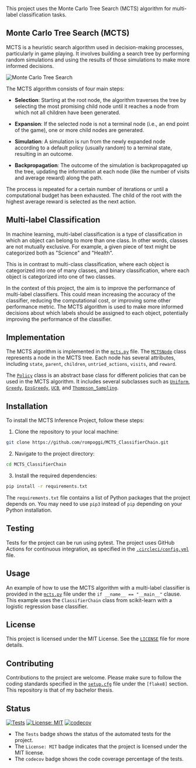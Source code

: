 
This project uses the Monte Carlo Tree Search (MCTS) algorithm for multi-label classification tasks. 

## Monte Carlo Tree Search (MCTS)

MCTS is a heuristic search algorithm used in decision-making processes, particularly in game playing. It involves building a search tree by performing random simulations and using the results of those simulations to make more informed decisions.

![Monte Carlo Tree Search](https://www.google.com/url?sa=i&url=https%3A%2F%2Fstackoverflow.com%2Fquestions%2F44230911%2Fhow-does-monte-carlo-search-tree-work&psig=AOvVaw15Ban5OciSzMIkwMz9p29g&ust=1709157244254000&source=images&cd=vfe&opi=89978449&ved=0CBMQjRxqFwoTCNDzrJbBzIQDFQAAAAAdAAAAABAK)

The MCTS algorithm consists of four main steps:

- **Selection**: Starting at the root node, the algorithm traverses the tree by selecting the most promising child node until it reaches a node from which not all children have been generated.

- **Expansion**: If the selected node is not a terminal node (i.e., an end point of the game), one or more child nodes are generated.

- **Simulation**: A simulation is run from the newly expanded node according to a default policy (usually random) to a terminal state, resulting in an outcome.

- **Backpropagation**: The outcome of the simulation is backpropagated up the tree, updating the information at each node (like the number of visits and average reward) along the path.

The process is repeated for a certain number of iterations or until a computational budget has been exhausted. The child of the root with the highest average reward is selected as the next action.

## Multi-label Classification

In machine learning, multi-label classification is a type of classification in which an object can belong to more than one class. In other words, classes are not mutually exclusive. For example, a given piece of text might be categorized both as "Science" and "Health".

This is in contrast to multi-class classification, where each object is categorized into one of many classes, and binary classification, where each object is categorized into one of two classes.

In the context of this project, the aim is to improve the performance of multi-label classifiers. This could mean increasing the accuracy of the classifier, reducing the computational cost, or improving some other performance metric. The MCTS algorithm is used to make more informed decisions about which labels should be assigned to each object, potentially improving the performance of the classifier.

## Implementation

The MCTS algorithm is implemented in the [`mcts.py`](command:_github.copilot.openSymbolInFile?%5B%22src%2Fmcts_inference%2Fmcts.py%22%2C%22mcts.py%22%5D "src/mcts_inference/mcts.py") file. The [`MCTSNode`](command:_github.copilot.openSymbolInFile?%5B%22src%2Fmcts_inference%2Fmcts_node.py%22%2C%22MCTSNode%22%5D "src/mcts_inference/mcts_node.py") class represents a node in the MCTS tree. Each node has several attributes, including `state`, `parent`, `children`, `untried_actions`, `visits`, and `reward`.

The [`Policy`](command:_github.copilot.openSymbolInFile?%5B%22src%2Fmcts_inference%2Fpolicy.py%22%2C%22Policy%22%5D "src/mcts_inference/policy.py") class is an abstract base class for different policies that can be used in the MCTS algorithm. It includes several subclasses such as [`Uniform`](command:_github.copilot.openSymbolInFile?%5B%22src%2Fmcts_inference%2Fpolicy.py%22%2C%22Uniform%22%5D "src/mcts_inference/policy.py"), [`Greedy`](command:_github.copilot.openSymbolInFile?%5B%22src%2Fmcts_inference%2Fpolicy.py%22%2C%22Greedy%22%5D "src/mcts_inference/policy.py"), [`EpsGreedy`](command:_github.copilot.openSymbolInFile?%5B%22src%2Fmcts_inference%2Fpolicy.py%22%2C%22EpsGreedy%22%5D "src/mcts_inference/policy.py"), [`UCB`](command:_github.copilot.openSymbolInFile?%5B%22src%2Fmcts_inference%2Fpolicy.py%22%2C%22UCB%22%5D "src/mcts_inference/policy.py"), and [`Thompson_Sampling`](command:_github.copilot.openSymbolInFile?%5B%22src%2Fmcts_inference%2Fpolicy.py%22%2C%22Thompson_Sampling%22%5D "src/mcts_inference/policy.py").

## Installation

To install the MCTS Inference Project, follow these steps:

1. Clone the repository to your local machine:

```bash
git clone https://github.com/rompoggi/MCTS_ClassifierChain.git
```

2. Navigate to the project directory:

```bash
cd MCTS_ClassifierChain
```

3. Install the required dependencies:

```bash
pip install -r requirements.txt
```

The `requirements.txt` file contains a list of Python packages that the project depends on. You may need to use `pip3` instead of `pip` depending on your Python installation.


## Testing

Tests for the project can be run using pytest. The project uses GitHub Actions for continuous integration, as specified in the [`.circleci/config.yml`](command:_github.copilot.openSymbolInFile?%5B%22.circleci%2Fconfig.yml%22%2C%22.circleci%2Fconfig.yml%22%5D ".circleci/config.yml") file.

## Usage

An example of how to use the MCTS algorithm with a multi-label classifier is provided in the [`mcts.py`](command:_github.copilot.openSymbolInFile?%5B%22src%2Fmcts_inference%2Fmcts.py%22%2C%22mcts.py%22%5D "src/mcts_inference/mcts.py") file under the `if __name__ == "__main__"` clause. This example uses the `ClassifierChain` class from scikit-learn with a logistic regression base classifier.

## License

This project is licensed under the MIT License. See the [`LICENSE`](LICENSE) file for more details.

## Contributing

Contributions to the project are welcome. Please make sure to follow the coding standards specified in the [`setup.cfg`]("setup.cfg") file under the `[flake8]` section.
This repository is that of my bachelor thesis.


## Status

[![Tests](https://github.com/rompoggi/MCTS_ClassifierChain/actions/workflows/tests.yml/badge.svg)](https://github.com/rompoggi/MCTS_ClassifierChain/actions)
[![License: MIT](https://img.shields.io/badge/License-MIT-purple.svg)](https://opensource.org/licenses/MIT)
[![codecov](https://codecov.io/gh/rompoggi/MCTS_ClassifierChain/graph/badge.svg?token=N9FSNH021E)](https://codecov.io/gh/rompoggi/MCTS_ClassifierChain)

- The `Tests` badge shows the status of the automated tests for the project.
- The `License: MIT` badge indicates that the project is licensed under the MIT license.
- The `codecov` badge shows the code coverage percentage of the tests.